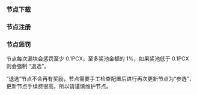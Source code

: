 ### 节点下载

### 节点注册

### 节点惩罚

节点每次漏块会惩罚至少 0.1PCX，至多奖池金额的 1%，如果奖池低于 0.1PCX 则会强制 “退选”。

“退选”节点不会再有奖励，节点需要手工检查配置后进行再次更新节点为“参选”，更新节点手续费很高，所以请谨慎维护节点。